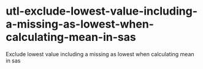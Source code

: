 # utl-exclude-lowest-value-including-a-missing-as-lowest-when-calculating-mean-in-sas
Exclude lowest value including a missing as lowest when calculating mean in sas
